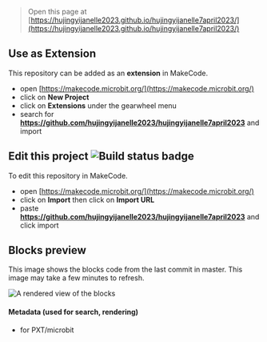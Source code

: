 
> Open this page at [https://hujingyijanelle2023.github.io/hujingyijanelle7april2023/](https://hujingyijanelle2023.github.io/hujingyijanelle7april2023/)

## Use as Extension

This repository can be added as an **extension** in MakeCode.

* open [https://makecode.microbit.org/](https://makecode.microbit.org/)
* click on **New Project**
* click on **Extensions** under the gearwheel menu
* search for **https://github.com/hujingyijanelle2023/hujingyijanelle7april2023** and import

## Edit this project ![Build status badge](https://github.com/hujingyijanelle2023/hujingyijanelle7april2023/workflows/MakeCode/badge.svg)

To edit this repository in MakeCode.

* open [https://makecode.microbit.org/](https://makecode.microbit.org/)
* click on **Import** then click on **Import URL**
* paste **https://github.com/hujingyijanelle2023/hujingyijanelle7april2023** and click import

## Blocks preview

This image shows the blocks code from the last commit in master.
This image may take a few minutes to refresh.

![A rendered view of the blocks](https://github.com/hujingyijanelle2023/hujingyijanelle7april2023/raw/master/.github/makecode/blocks.png)

#### Metadata (used for search, rendering)

* for PXT/microbit
<script src="https://makecode.com/gh-pages-embed.js"></script><script>makeCodeRender("{{ site.makecode.home_url }}", "{{ site.github.owner_name }}/{{ site.github.repository_name }}");</script>
